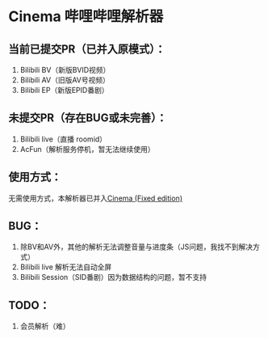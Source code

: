 # Cinema 哔哩哔哩解析器

## 当前已提交PR（已并入原模式）：

1. Bilibili BV（新版BVID视频）
2. Bilibili AV（旧版AV号视频）
3. Bilibili EP（新版EPID番剧）

## 未提交PR（存在BUG或未完善）：

1. Bilibili live（直播 roomid）
2. AcFun（解析服务停机，暂无法继续使用）

## 使用方式：

无需使用方式，本解析器已并入[Cinema (Fixed edition)](https://steamcommunity.com/sharedfiles/filedetails/?id=2419005587)

## BUG：

1. 除BV和AV外，其他的解析无法调整音量与进度条（JS问题，我找不到解决方式）
2. Bilibili live 解析无法自动全屏
3. Bilibili Session（SID番剧）因为数据结构的问题，暂不支持

## TODO：

1. 会员解析（难）